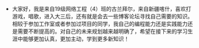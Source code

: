 - 大家好，我是来自19级网络工程（4）班的古兰拜尔，来自新疆喀什，喜欢打游戏，唱歌，进入大三后，还有就是会去一些博客论坛寻找自己需要的知识。相较于参加工作室或者参加过项目的同学，我自己的编程能力还是实践能力还是需要不断提高的。对自己的未来规划越来越明确了，希望在接下来的学习生涯中能够更加认真，更加主动，学到更多新知识！

